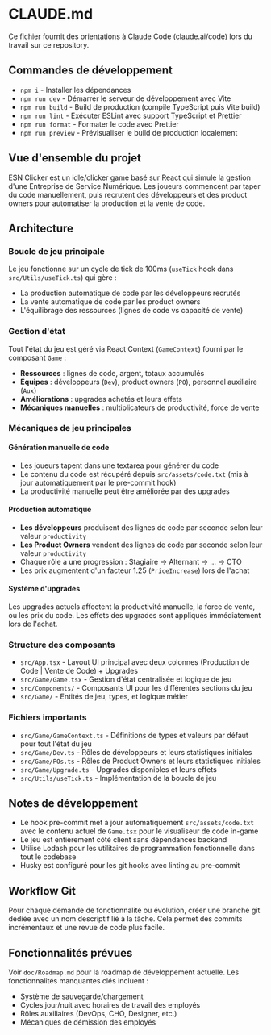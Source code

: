 # CLAUDE.md

Ce fichier fournit des orientations à Claude Code (claude.ai/code) lors du travail sur ce repository.

## Commandes de développement

- `npm i` - Installer les dépendances
- `npm run dev` - Démarrer le serveur de développement avec Vite
- `npm run build` - Build de production (compile TypeScript puis Vite build)
- `npm run lint` - Exécuter ESLint avec support TypeScript et Prettier
- `npm run format` - Formater le code avec Prettier
- `npm run preview` - Prévisualiser le build de production localement

## Vue d'ensemble du projet

ESN Clicker est un idle/clicker game basé sur React qui simule la gestion d'une Entreprise de Service Numérique. Les joueurs commencent par taper du code manuellement, puis recrutent des développeurs et des product owners pour automatiser la production et la vente de code.

## Architecture

### Boucle de jeu principale

Le jeu fonctionne sur un cycle de tick de 100ms (`useTick` hook dans `src/Utils/useTick.ts`) qui gère :

- La production automatique de code par les développeurs recrutés
- La vente automatique de code par les product owners
- L'équilibrage des ressources (lignes de code vs capacité de vente)

### Gestion d'état

Tout l'état du jeu est géré via React Context (`GameContext`) fourni par le composant `Game` :

- **Ressources** : lignes de code, argent, totaux accumulés
- **Équipes** : développeurs (`Dev`), product owners (`PO`), personnel auxiliaire (`Aux`)
- **Améliorations** : upgrades achetés et leurs effets
- **Mécaniques manuelles** : multiplicateurs de productivité, force de vente

### Mécaniques de jeu principales

#### Génération manuelle de code

- Les joueurs tapent dans une textarea pour générer du code
- Le contenu du code est récupéré depuis `src/assets/code.txt` (mis à jour automatiquement par le pre-commit hook)
- La productivité manuelle peut être améliorée par des upgrades

#### Production automatique

- **Les développeurs** produisent des lignes de code par seconde selon leur valeur `productivity`
- **Les Product Owners** vendent des lignes de code par seconde selon leur valeur `productivity`
- Chaque rôle a une progression : Stagiaire → Alternant → ... → CTO
- Les prix augmentent d'un facteur 1.25 (`PriceIncrease`) lors de l'achat

#### Système d'upgrades

Les upgrades actuels affectent la productivité manuelle, la force de vente, ou les prix du code. Les effets des upgrades sont appliqués immédiatement lors de l'achat.

### Structure des composants

- `src/App.tsx` - Layout UI principal avec deux colonnes (Production de Code | Vente de Code) + Upgrades
- `src/Game/Game.tsx` - Gestion d'état centralisée et logique de jeu
- `src/Components/` - Composants UI pour les différentes sections du jeu
- `src/Game/` - Entités de jeu, types, et logique métier

### Fichiers importants

- `src/Game/GameContext.ts` - Définitions de types et valeurs par défaut pour tout l'état du jeu
- `src/Game/Dev.ts` - Rôles de développeurs et leurs statistiques initiales
- `src/Game/POs.ts` - Rôles de Product Owners et leurs statistiques initiales
- `src/Game/Upgrade.ts` - Upgrades disponibles et leurs effets
- `src/Utils/useTick.ts` - Implémentation de la boucle de jeu

## Notes de développement

- Le hook pre-commit met à jour automatiquement `src/assets/code.txt` avec le contenu actuel de `Game.tsx` pour le visualiseur de code in-game
- Le jeu est entièrement côté client sans dépendances backend
- Utilise Lodash pour les utilitaires de programmation fonctionnelle dans tout le codebase
- Husky est configuré pour les git hooks avec linting au pre-commit

## Workflow Git

Pour chaque demande de fonctionnalité ou évolution, créer une branche git dédiée avec un nom descriptif lié à la tâche. Cela permet des commits incrémentaux et une revue de code plus facile.

## Fonctionnalités prévues

Voir `doc/Roadmap.md` pour la roadmap de développement actuelle. Les fonctionnalités manquantes clés incluent :

- Système de sauvegarde/chargement
- Cycles jour/nuit avec horaires de travail des employés
- Rôles auxiliaires (DevOps, CHO, Designer, etc.)
- Mécaniques de démission des employés
